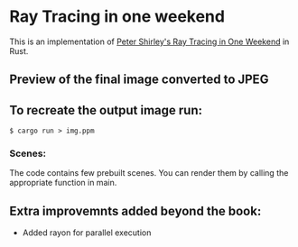 # Ray Tracing in one weekend

This is an implementation of [Peter Shirley's Ray Tracing in One Weekend](https://raytracing.github.io/books/RayTracingInOneWeekend.html) in Rust.

## Preview of the final image converted to JPEG

## To recreate the output image run:

`$ cargo run > img.ppm`

### Scenes:

The code contains few prebuilt scenes.
You can render them by calling the appropriate function in main.

## Extra improvemnts added beyond the book:

- Added rayon for parallel execution
